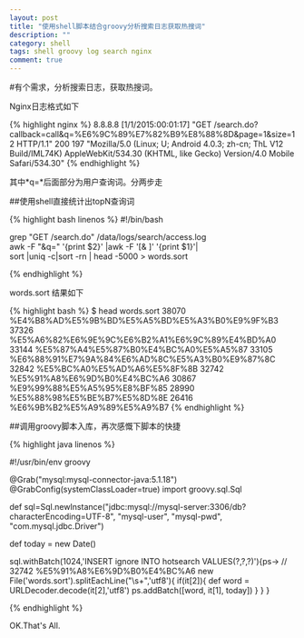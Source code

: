 ```yaml
---
layout: post
title: "使用shell脚本结合groovy分析搜索日志获取热搜词"
description: ""
category: shell 
tags: shell groovy log search nginx
comment: true
---
```


#有个需求，分析搜索日志，获取热搜词。

Nginx日志格式如下

{% highlight nginx %}
8.8.8.8 [1/1/2015:00:01:17] "GET /search.do?callback=call&q=%E6%9C%89%E7%82%B9%E8%88%8D&page=1&size=12 HTTP/1.1" 200 197 "Mozilla/5.0 (Linux; U; Android 4.0.3; zh-cn; ThL V12 Build/IML74K) AppleWebKit/534.30 (KHTML, like Gecko) Version/4.0 Mobile Safari/534.30"
{% endhighlight %}

其中*q=*后面部分为用户查询词。分两步走

##使用shell直接统计出topN查询词

{% highlight bash linenos %}
#!/bin/bash

grep  "GET /search.do" /data/logs/search/access.log  \
        awk -F "&q=" '{print $2}' |awk -F '[& ]' '{print $1}'| \
        sort |uniq -c|sort -rn | head -5000 > words.sort

{% endhighlight %}

words.sort 结果如下

{% highlight bash %}
$ head words.sort
  38070 %E4%B8%AD%E5%9B%BD%E5%A5%BD%E5%A3%B0%E9%9F%B3
  37326 %E5%A6%82%E6%9E%9C%E6%B2%A1%E6%9C%89%E4%BD%A0
  33144 %E5%87%A4%E5%87%B0%E4%BC%A0%E5%A5%87
  33105 %E6%88%91%E7%9A%84%E6%AD%8C%E5%A3%B0%E9%87%8C
  32842 %E5%BC%A0%E5%AD%A6%E5%8F%8B
  32742 %E5%91%A8%E6%9D%B0%E4%BC%A6
  30867 %E9%99%88%E5%A5%95%E8%BF%85
  28990 %E5%88%98%E5%BE%B7%E5%8D%8E
  26416 %E6%9B%B2%E5%A9%89%E5%A9%B7
{% endhighlight %}




##调用groovy脚本入库，再次感慨下脚本的快捷

{% highlight java linenos %}

#!/usr/bin/env groovy

@Grab("mysql:mysql-connector-java:5.1.18")
@GrabConfig(systemClassLoader=true)
import groovy.sql.Sql

def sql=Sql.newInstance("jdbc:mysql://mysql-server:3306/db?characterEncoding=UTF-8",
        "mysql-user", "mysql-pwd", "com.mysql.jdbc.Driver")

def today = new Date()

sql.withBatch(1024,'INSERT ignore INTO hotsearch VALUES(?,?,?)'){ps->
    // 32742 %E5%91%A8%E6%9D%B0%E4%BC%A6
    new File('words.sort').splitEachLine("\\s+",'utf8'){
        if(it[2]){
            def word = URLDecoder.decode(it[2],'utf8')
            ps.addBatch([word, it[1], today])
        }
    }
}

{% endhighlight %}



<!-- render_gist https://raw.github.com/gist/3488814/d827ce2f4ffa721200e1d4a0c9153a4288165a85/save2db.groovy -->


OK.That's All.

